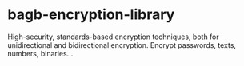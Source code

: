# bagb-encryption-library
High-security, standards-based encryption techniques, both for unidirectional and bidirectional encryption. Encrypt passwords, texts, numbers, binaries...
